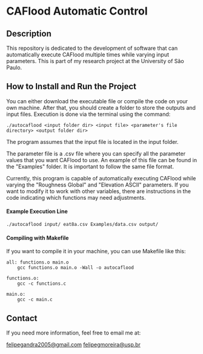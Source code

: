 # CAFlood Automatic Control
## Description

This repository is dedicated to the development of software that can automatically execute CAFlood multiple times while varying input parameters. This is part of my research project at the University of São Paulo.

## How to Install and Run the Project

You can either download the executable file or compile the code on your own machine. After that, you should create a folder to store the outputs and input files. Execution is done via the terminal using the command:

```
./autocaflood <input folder dir> <input file> <parameter's file directory> <output folder dir>
``` 

The program assumes that the input file is located in the input folder.

The parameter file is a .csv file where you can specify all the parameter values that you want CAFlood to use. An example of this file can be found in the "Examples" folder. It is important to follow the same file format.

Currently, this program is capable of automatically executing CAFlood while varying the "Roughness Global" and "Elevation ASCII" parameters. If you want to modify it to work with other variables, there are instructions in the code indicating which functions may need adjustments.

#### Example Execution Line
```
./autocaflood input/ eat8a.csv Examples/data.csv output/
```

#### Compiling with Makefile
If you want to compile it in your machine, you can use Makefile like this:

```
all: functions.o main.o
	gcc functions.o main.o -Wall -o autocaflood

functions.o:
	gcc -c functions.c

main.o:
	gcc -c main.c
```

## Contact

If you need more information, feel free to email me at:

felipegandra2005@gmail.com 
felipegmoreira@usp.br




